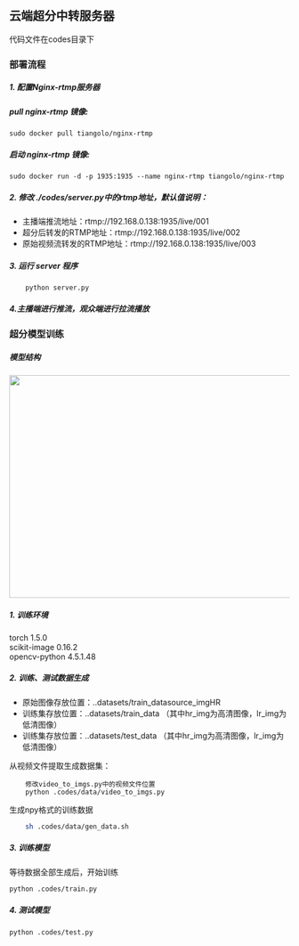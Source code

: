 ## 云端超分中转服务器

代码文件在codes目录下

### 部署流程

##### 1. 配置Nginx-rtmp服务器
##### pull nginx-rtmp 镜像:
`sudo docker pull tiangolo/nginx-rtmp`
##### 启动 nginx-rtmp 镜像:
`sudo docker run -d -p 1935:1935 --name nginx-rtmp tiangolo/nginx-rtmp`

##### 2. 修改 ./codes/server.py中的rtmp地址，默认值说明：

* 主播端推流地址：rtmp://192.168.0.138:1935/live/001
* 超分后转发的RTMP地址：rtmp://192.168.0.138:1935/live/002
* 原始视频流转发的RTMP地址：rtmp://192.168.0.138:1935/live/003

##### 3. 运行 server 程序
```
    python server.py
```

##### 4.主播端进行推流，观众端进行拉流播放


### 超分模型训练

##### 模型结构
<div align="center"> <img src="https://i.loli.net/2021/04/10/YuFKQsLNf9Wm6zw.jpg" width = 700 height = 400 /> </div>


##### 1. 训练环境

 torch 1.5.0  
 scikit-image 0.16.2  
 opencv-python 4.5.1.48  

##### 2. 训练、测试数据生成

 * 原始图像存放位置：..datasets/train_datasource_imgHR  
 * 训练集存放位置：..datasets/train_data （其中hr_img为高清图像，lr_img为低清图像）
 * 训练集存放位置：..datasets/test_data （其中hr_img为高清图像，lr_img为低清图像）

 从视频文件提取生成数据集：

```
    修改video_to_imgs.py中的视频文件位置
    python .codes/data/video_to_imgs.py
```

 生成npy格式的训练数据  
 
```bash
    sh .codes/data/gen_data.sh
```

##### 3. 训练模型
 
等待数据全部生成后，开始训练  

```bash
python .codes/train.py
```

##### 4. 测试模型

```bash
python .codes/test.py
```



